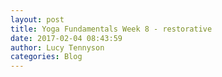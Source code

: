 ```yaml
---
layout: post
title: Yoga Fundamentals Week 8 - restorative
date: 2017-02-04 08:43:59
author: Lucy Tennyson
categories: Blog
---
```

